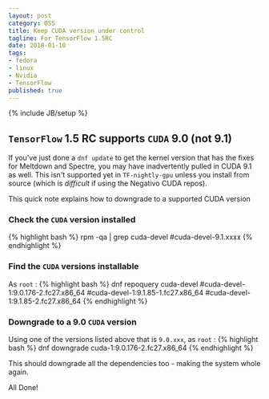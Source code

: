 ```yaml
---
layout: post
category: OSS
title: Keep CUDA version under control
tagline: For TensorFlow 1.5RC 
date: 2018-01-10
tags:
- fedora
- linux
- Nvidia
- TensorFlow
published: true
---
```

{% include JB/setup %}


## ```TensorFlow``` 1.5 RC supports ```CUDA``` 9.0 (not 9.1)

If you've just done a ```dnf update``` to get the kernel version that
has the fixes for Meltdown and Spectre, you may have inadvertently pulled
in CUDA 9.1 as well.  This isn't supported yet in ```TF-nightly-gpu``` unless you
install from source (which is *difficult* if using the Negativo CUDA repos).

This quick note explains how to downgrade to a supported CUDA version

### Check the ```CUDA``` version installed  

{% highlight bash %}
rpm -qa | grep cuda-devel
#cuda-devel-9.1.xxxx
{% endhighlight %}


### Find the ```CUDA``` versions installable

As ```root``` :
{% highlight bash %}
dnf repoquery cuda-devel
#cuda-devel-1:9.0.176-2.fc27.x86_64
#cuda-devel-1:9.1.85-1.fc27.x86_64
#cuda-devel-1:9.1.85-2.fc27.x86_64
{% endhighlight %}


### Downgrade to a 9.0 ```CUDA``` version

Using one of the versions listed above that is ```9.0.xxx```, as ```root``` :
{% highlight bash %}
dnf downgrade cuda-1:9.0.176-2.fc27.x86_64
{% endhighlight %}

This should downgrade all the dependencies too - making the system whole again.

All Done!

